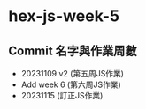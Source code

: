 # hex-js-week-5

## Commit 名字與作業周數
* 20231109 v2 (第五周JS作業)
* Add week 6 (第六周JS作業)
* 20231115 (訂正JS作業)